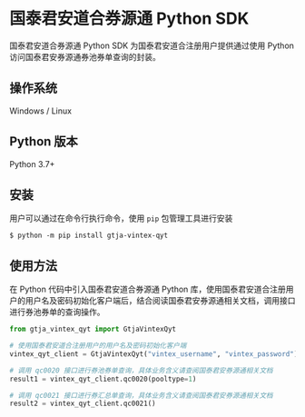 # 国泰君安道合券源通 Python SDK

国泰君安道合券源通 Python SDK 为国泰君安道合注册用户提供通过使用 Python 访问国泰君安券源通券池券单查询的封装。

## 操作系统
Windows / Linux

## Python 版本
Python 3.7+

## 安装

用户可以通过在命令行执行命令，使用 `pip` 包管理工具进行安装
```shell
$ python -m pip install gtja-vintex-qyt
```

## 使用方法

在 Python 代码中引入国泰君安道合券源通 Python 库，使用国泰君安道合注册用户的用户名及密码初始化客户端后，结合阅读国泰君安券源通相关文档，调用接口进行券池券单的查询操作。

```python
from gtja_vintex_qyt import GtjaVintexQyt

# 使用国泰君安道合注册用户的用户名及密码初始化客户端
vintex_qyt_client = GtjaVintexQyt("vintex_username", "vintex_password")

# 调用 qc0020 接口进行券池券单查询，具体业务含义请查阅国泰君安券源通相关文档
result1 = vintex_qyt_client.qc0020(pooltype=1)

# 调用 qc0021 接口进行券汇总单查询，具体业务含义请查阅国泰君安券源通相关文档
result2 = vintex_qyt_client.qc0021()
```


